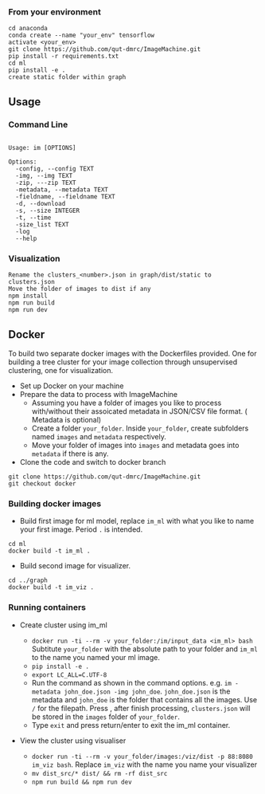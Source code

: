 ### From your environment
```
cd anaconda
conda create --name "your_env" tensorflow
activate <your_env>
git clone https://github.com/qut-dmrc/ImageMachine.git
pip install -r requirements.txt
cd ml
pip install -e .
create static folder within graph
```

## Usage

### Command Line
```

Usage: im [OPTIONS]

Options:
  -config, --config TEXT
  -img, --img TEXT
  -zip, ---zip TEXT
  -metadata, --metadata TEXT
  -fieldname, --fieldname TEXT
  -d, --download
  -s, --size INTEGER
  -t, --time
  -size_list TEXT
  -log
  --help 
```

### Visualization
```
Rename the clusters_<number>.json in graph/dist/static to clusters.json
Move the folder of images to dist if any
npm install
npm run build
npm run dev
```
## Docker 
To build two separate docker images with the Dockerfiles provided. One for building a tree cluster for your image collection through unsupervised clustering, one for visualization.

- Set up Docker on your machine
- Prepare the data to process with ImageMachine 
  * Assuming you have a folder of images you like to process with/without their assoicated metadata in JSON/CSV file format. ( Metadata is optional)
  * Create a folder `your_folder`. Inside `your_folder`, create subfolders named `images` and `metadata` respectively.
  * Move your folder of images into `images` and metadata goes into `metadata` if there is any.
- Clone the code and switch to docker branch
```
git clone https://github.com/qut-dmrc/ImageMachine.git
git checkout docker
```

### Building docker images 
- Build first image for ml model, replace `im_ml` with what you like to name your first image. Period `.` is intended.
```
cd ml
docker build -t im_ml .
```
- Build second image for visualizer.
```
cd ../graph
docker build -t im_viz .
```

### Running containers
- Create cluster using im_ml
  * `docker run -ti --rm -v your_folder:/im/input_data <im_ml> bash` Subtitute `your_folder` with the absolute path to your folder and `im_ml` to the name you named your ml image. 
  * `pip install -e .`
  * `export LC_ALL=C.UTF-8`
  * Run the command as shown in the command options. e.g. `im -metadata john_doe.json -img john_doe`. `john_doe.json` is the metadata and `john_doe` is the folder that contains all the images. Use `/` for the filepath. Press <return>, after finish processing, `clusters.json` will be stored in the `images` folder of `your_folder`. 
  * Type `exit` and press return/enter to exit the im_ml container.

- View the cluster using visualiser
  * `docker run -ti --rm -v your_folder/images:/viz/dist -p 88:8080 im_viz bash`. Replace `im_viz` with the name you name your visualizer
  * `mv dist_src/* dist/ && rm -rf dist_src`
  * `npm run build && npm run dev`
